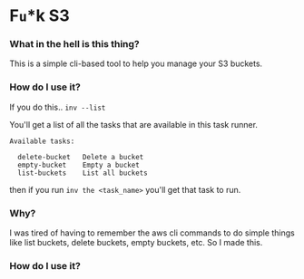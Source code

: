 # F`u`\*k S3

### What in the hell is this thing?
This is a simple cli-based tool to help you manage your S3 buckets.

### How do I use it?
If you do this.. `inv --list`

You'll get a list of all the tasks that are available in this task runner.
```
Available tasks:

  delete-bucket   Delete a bucket
  empty-bucket    Empty a bucket
  list-buckets    List all buckets
```
then if you run `inv the <task_name>` you'll get that task to run.

### Why?
I was tired of having to remember the aws cli commands to do simple things like list buckets, delete buckets, empty buckets, etc. So I made this.

### How do I use it?